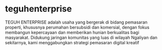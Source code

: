 # teguhenterprise
TEGUH ENTERPRISE adalah usaha yang bergerak di bidang pemasaran properti, khususnya perumahan bersubsidi dan komersial, dengan fokus membangun kepercayaan dan memberikan hunian berkualitas bagi masyarakat. Didukung jaringan komunitas yang luas di wilayah Ngaliyan dan sekitarnya, kami menggabungkan strategi pemasaran digital kreatif
